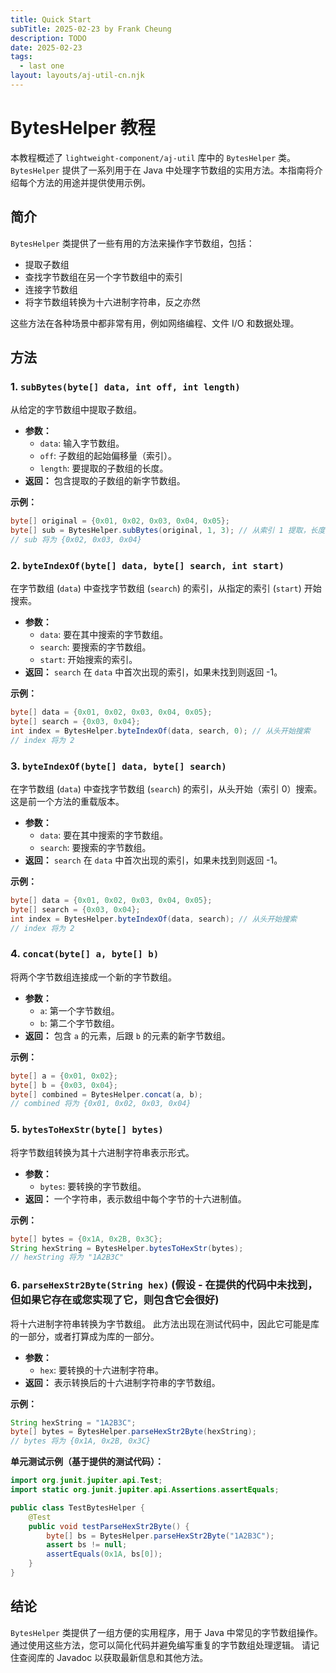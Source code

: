 ```yaml
---
title: Quick Start
subTitle: 2025-02-23 by Frank Cheung
description: TODO
date: 2025-02-23
tags:
  - last one
layout: layouts/aj-util-cn.njk
---
```


# BytesHelper 教程

本教程概述了 `lightweight-component/aj-util` 库中的 `BytesHelper` 类。`BytesHelper` 提供了一系列用于在 Java 中处理字节数组的实用方法。本指南将介绍每个方法的用途并提供使用示例。

## 简介

`BytesHelper` 类提供了一些有用的方法来操作字节数组，包括：

* 提取子数组
* 查找字节数组在另一个字节数组中的索引
* 连接字节数组
* 将字节数组转换为十六进制字符串，反之亦然

这些方法在各种场景中都非常有用，例如网络编程、文件 I/O 和数据处理。

## 方法

### 1. `subBytes(byte[] data, int off, int length)`

从给定的字节数组中提取子数组。

* **参数：**
    * `data`: 输入字节数组。
    * `off`: 子数组的起始偏移量（索引）。
    * `length`: 要提取的子数组的长度。
* **返回：** 包含提取的子数组的新字节数组。

**示例：**

```java
byte[] original = {0x01, 0x02, 0x03, 0x04, 0x05};
byte[] sub = BytesHelper.subBytes(original, 1, 3); // 从索引 1 提取，长度为 3
// sub 将为 {0x02, 0x03, 0x04}
```

### 2. `byteIndexOf(byte[] data, byte[] search, int start)`

在字节数组 (`data`) 中查找字节数组 (`search`) 的索引，从指定的索引 (`start`) 开始搜索。

* **参数：**
    * `data`: 要在其中搜索的字节数组。
    * `search`: 要搜索的字节数组。
    * `start`: 开始搜索的索引。
* **返回：** `search` 在 `data` 中首次出现的索引，如果未找到则返回 -1。

**示例：**

```java
byte[] data = {0x01, 0x02, 0x03, 0x04, 0x05};
byte[] search = {0x03, 0x04};
int index = BytesHelper.byteIndexOf(data, search, 0); // 从头开始搜索
// index 将为 2
```

### 3. `byteIndexOf(byte[] data, byte[] search)`

在字节数组 (`data`) 中查找字节数组 (`search`) 的索引，从头开始（索引 0）搜索。 这是前一个方法的重载版本。

* **参数：**
    * `data`: 要在其中搜索的字节数组。
    * `search`: 要搜索的字节数组。
* **返回：** `search` 在 `data` 中首次出现的索引，如果未找到则返回 -1。

**示例：**

```java
byte[] data = {0x01, 0x02, 0x03, 0x04, 0x05};
byte[] search = {0x03, 0x04};
int index = BytesHelper.byteIndexOf(data, search); // 从头开始搜索
// index 将为 2
```

### 4. `concat(byte[] a, byte[] b)`

将两个字节数组连接成一个新的字节数组。

* **参数：**
    * `a`: 第一个字节数组。
    * `b`: 第二个字节数组。
* **返回：** 包含 `a` 的元素，后跟 `b` 的元素的新字节数组。

**示例：**

```java
byte[] a = {0x01, 0x02};
byte[] b = {0x03, 0x04};
byte[] combined = BytesHelper.concat(a, b);
// combined 将为 {0x01, 0x02, 0x03, 0x04}
```

### 5. `bytesToHexStr(byte[] bytes)`

将字节数组转换为其十六进制字符串表示形式。

* **参数：**
    * `bytes`: 要转换的字节数组。
* **返回：** 一个字符串，表示数组中每个字节的十六进制值。

**示例：**

```java
byte[] bytes = {0x1A, 0x2B, 0x3C};
String hexString = BytesHelper.bytesToHexStr(bytes);
// hexString 将为 "1A2B3C"
```

### 6. `parseHexStr2Byte(String hex)` (假设 - 在提供的代码中未找到，但如果它存在或您实现了它，则包含它会很好)

将十六进制字符串转换为字节数组。 此方法出现在测试代码中，因此它可能是库的一部分，或者打算成为库的一部分。

* **参数：**
    * `hex`: 要转换的十六进制字符串。
* **返回：** 表示转换后的十六进制字符串的字节数组。

**示例：**

```java
String hexString = "1A2B3C";
byte[] bytes = BytesHelper.parseHexStr2Byte(hexString);
// bytes 将为 {0x1A, 0x2B, 0x3C}
```

**单元测试示例（基于提供的测试代码）：**

```java
import org.junit.jupiter.api.Test;
import static org.junit.jupiter.api.Assertions.assertEquals;

public class TestBytesHelper {
    @Test
    public void testParseHexStr2Byte() {
        byte[] bs = BytesHelper.parseHexStr2Byte("1A2B3C");
        assert bs != null;
        assertEquals(0x1A, bs[0]);
    }
}
```

## 结论

`BytesHelper` 类提供了一组方便的实用程序，用于 Java 中常见的字节数组操作。 通过使用这些方法，您可以简化代码并避免编写重复的字节数组处理逻辑。 请记住查阅库的 Javadoc 以获取最新信息和其他方法。